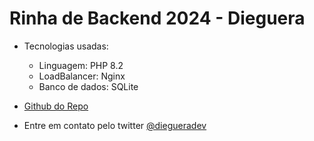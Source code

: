 # Rinha de Backend 2024 - Dieguera

- Tecnologias usadas:
  - Linguagem: PHP 8.2
  - LoadBalancer: Nginx
  - Banco de dados: SQLite

- [Github do Repo](https://github.com/daavelar/rinha-de-backend-2024)
- Entre em contato pelo twitter [@diegueradev](https://twitter.com/diegueradev)